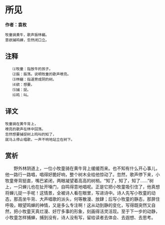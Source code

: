 所见
==
**作者：袁枚**

    牧童骑黄牛，歌声振林樾。
    意欲捕鸣蝉，忽然闭口立。

注释
--
    　　⑴牧童：指放牛的孩子。
    　　⑵振：振荡。说明牧童的歌声嘹亮。
    　　⑶林樾：指道旁成阴的树。
    　　⑷欲：想要。
    　　⑸捕：捉。
    　　⑹鸣：叫。

译文
--
    牧童骑在黄牛背上，
    嘹亮的歌声在林中回荡。
    忽然想要捕捉树上鸣叫的知了，
    就马上停止唱歌，一声不响地站立在树下。

赏析
--
　　野外林阴道上，一位小牧童骑在黄牛背上缓缓而来。也不知有什么开心事儿，他一路行一路唱，唱得好脆好响，整个树木全给他惊动了。忽然，歌声停下来，小牧童脊背挺直，嘴巴紧闭，两眼凝望着高高的树梢。“知了，知了，知了……”树上，一只蝉儿也在扯开嗓门，自鸣得意地唱呢。正是它把小牧童吸引住了，他真想将蝉儿捉一手呢！这情景，全被诗人看在眼里，写进诗中。诗人先写小牧童的动态，那高坐牛背、大声唱歌的派头，何等散漫、放肆；后写小牧童的静态，那屏住呼吸，眼望鸣蝉的神情，又是多么专注啊！这从动到静的变化，写得既突然又自然，把小牧童天真烂漫、好厅多事的形象，刻画得活灵活现。至于下一步的动静，小牧童怎样捕蝉，捕到没有，诗人没有写，留给读者去体会、去遐想、去思考。